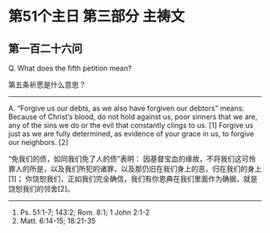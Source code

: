 # 第51个主日 第三部分 主祷文

## 第一百二十六问

Q. What does the fifth petition mean?

第五条祈愿是什么意思？

---

A. “Forgive us our debts,
as we also have forgiven our debtors” means:
Because of Christ’s blood,
do not hold against us, poor sinners that we are,
any of the sins we do
or the evil that constantly clings to us. [1]
Forgive us just as we are fully determined,
as evidence of your grace in us,
to forgive our neighbors. [2]

“免我们的债，如同我们免了人的债”表明：
因基督宝血的缘故，不将我们这可怜罪人的所是，以及我们所犯的诸罪，以及那仍旧在我们身上的恶，归在我们的身上[1]；
你饶恕我们，正如我们完全确信，我们有你恩典在我们里面作为确据，就是饶恕我们的邻舍[2]。

---

1. Ps. 51:1-7; 143:2; Rom. 8:1; 1 John 2:1-2
2. Matt. 6:14-15; 18:21-35